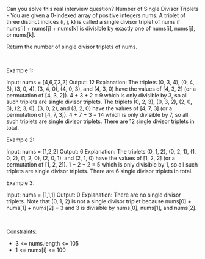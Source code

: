 Can you solve this real interview question? Number of Single Divisor Triplets - You are given a 0-indexed array of positive integers nums. A triplet of three distinct indices (i, j, k) is called a single divisor triplet of nums if nums[i] + nums[j] + nums[k] is divisible by exactly one of nums[i], nums[j], or nums[k].

Return the number of single divisor triplets of nums.

 

Example 1:


Input: nums = [4,6,7,3,2]
Output: 12
Explanation:
The triplets (0, 3, 4), (0, 4, 3), (3, 0, 4), (3, 4, 0), (4, 0, 3), and (4, 3, 0) have the values of [4, 3, 2] (or a permutation of [4, 3, 2]).
4 + 3 + 2 = 9 which is only divisible by 3, so all such triplets are single divisor triplets.
The triplets (0, 2, 3), (0, 3, 2), (2, 0, 3), (2, 3, 0), (3, 0, 2), and (3, 2, 0) have the values of [4, 7, 3] (or a permutation of [4, 7, 3]).
4 + 7 + 3 = 14 which is only divisible by 7, so all such triplets are single divisor triplets.
There are 12 single divisor triplets in total.


Example 2:


Input: nums = [1,2,2]
Output: 6
Explanation:
The triplets (0, 1, 2), (0, 2, 1), (1, 0, 2), (1, 2, 0), (2, 0, 1), and (2, 1, 0) have the values of [1, 2, 2] (or a permutation of [1, 2, 2]).
1 + 2 + 2 = 5 which is only divisible by 1, so all such triplets are single divisor triplets.
There are 6 single divisor triplets in total.


Example 3:


Input: nums = [1,1,1]
Output: 0
Explanation:
There are no single divisor triplets.
Note that (0, 1, 2) is not a single divisor triplet because nums[0] + nums[1] + nums[2] = 3 and 3 is divisible by nums[0], nums[1], and nums[2].


 

Constraints:

 * 3 <= nums.length <= 105
 * 1 <= nums[i] <= 100